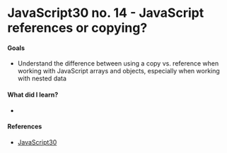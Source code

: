 # JavaScript30 no. 14 - JavaScript references or copying?

[]()

#### Goals
* Understand the difference between using a copy vs. reference when working with JavaScript arrays and objects, especially when working with nested data


#### What did I learn?
* 

#### References
* [JavaScript30](https://javascript30.com/)
